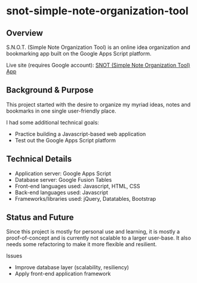 # snot-simple-note-organization-tool
## Overview
S.N.O.T. (Simple Note Organization Tool) is an online idea organization and bookmarking app built on the Google Apps Script platform. 

Live site (requires Google account): [SNOT (Simple Note Organization Tool) App](https://script.google.com/macros/s/AKfycbwEab9cZvlkZv7lJW3ycPdDskwYTjM-7MAONoVHF0uIqeyh7oQ/exec)

## Background & Purpose
This project started with the desire to organize my myriad ideas, notes and bookmarks in one single user-friendly place.

I had some additional technical goals:

 * Practice building a Javascript-based web application
 * Test out the Google Apps Script platform
 
 ## Technical Details

* Application server: Google Apps Script
* Database server: Google Fusion Tables
* Front-end languages used: Javascript, HTML, CSS
* Back-end languages used: Javascript
* Frameworks/libraries used: jQuery, Datatables, Bootstrap
 
 ## Status and Future
 
Since this project is mostly for personal use and learning, it is mostly a proof-of-concept and is currently not scalable to a larger user-base. It also needs some refactoring to make it more flexible and resilient.

Issues

* Improve database layer (scalability, resiliency)
* Apply front-end application framework

